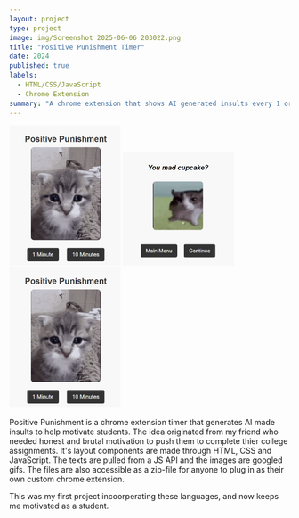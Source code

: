 ```yaml
---
layout: project
type: project
image: img/Screenshot 2025-06-06 203022.png
title: "Positive Punishment Timer"
date: 2024
published: true
labels:
  - HTML/CSS/JavaScript
  - Chrome Extension
summary: "A chrome extension that shows AI generated insults every 1 or 10 minutes"
---
```


<div class="text-center p-4">
  <img width="200px" src="../img/Screenshot 2025-06-06 203022.png" class="img-thumbnail" >
  <img width="200px" src="../img/Screenshot 2025-06-06 203546.png" class="img-thumbnail" >
  <img width="200px" src="../img/Screenshot 2025-06-06 203022.png" class="img-thumbnail" >
</div>


Positive Punishment is a chrome extension timer that generates AI made insults to help motivate students. The idea originated from my friend who needed honest and brutal motivation to push them to complete thier college assignments. It's layout components are made through HTML, CSS and JavaScript. The texts are pulled from a JS API and the images are googled gifs. The files are also accessible as a zip-file for anyone to plug in as their own custom chrome extension.

This was my first project incoorperating these languages, and now keeps me motivated as a student.
